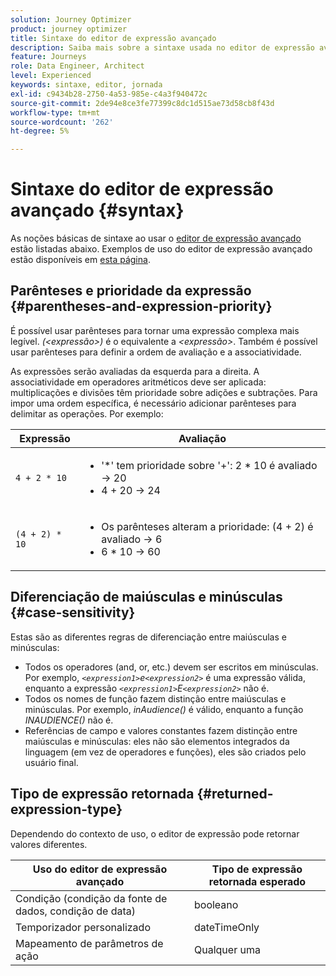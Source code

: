 ```yaml
---
solution: Journey Optimizer
product: journey optimizer
title: Sintaxe do editor de expressão avançado
description: Saiba mais sobre a sintaxe usada no editor de expressão avançado
feature: Journeys
role: Data Engineer, Architect
level: Experienced
keywords: sintaxe, editor, jornada
exl-id: c9434b28-2750-4a53-985e-c4a3f940472c
source-git-commit: 2de94e8ce3fe77399c8dc1d515ae73d58cb8f43d
workflow-type: tm+mt
source-wordcount: '262'
ht-degree: 5%

---
```


# Sintaxe do editor de expressão avançado {#syntax}

As noções básicas de sintaxe ao usar o [editor de expressão avançado](expressionadvanced.md) estão listadas abaixo. Exemplos de uso do editor de expressão avançado estão disponíveis em [esta página](advanced-editor-use-cases.md).

## Parênteses e prioridade da expressão {#parentheses-and-expression-priority}

É possível usar parênteses para tornar uma expressão complexa mais legível. _(&lt;expressão>)_ é o equivalente a _&lt;expressão>_. Também é possível usar parênteses para definir a ordem de avaliação e a associatividade.

As expressões serão avaliadas da esquerda para a direita. A associatividade em operadores aritméticos deve ser aplicada: multiplicações e divisões têm prioridade sobre adições e subtrações. Para impor uma ordem específica, é necessário adicionar parênteses para delimitar as operações. Por exemplo:

<!--```5 + 2 * 10 = 25, and (5 + 2) * 10 = 70```-->

| Expressão | Avaliação |
|--- |--- |
| `4 + 2 * 10` | <ul><li>&#39;*&#39; tem prioridade sobre &#39;+&#39;: 2 * 10 é avaliado → 20</li><li>4 + 20 → 24</li></ul> |
| `(4 + 2) * 10` | <ul><li>Os parênteses alteram a prioridade: (4 + 2) é avaliado → 6</li><li> 6 * 10 → 60</li></ul> |

## Diferenciação de maiúsculas e minúsculas {#case-sensitivity}

Estas são as diferentes regras de diferenciação entre maiúsculas e minúsculas:

* Todos os operadores (and, or, etc.) devem ser escritos em minúsculas. Por exemplo, _`<expression1>`e`<expression2>`_ é uma expressão válida, enquanto a expressão _`<expression1>`E`<expression2>`_ não é.
* Todos os nomes de função fazem distinção entre maiúsculas e minúsculas. Por exemplo, _inAudience()_ é válido, enquanto a função _INAUDIENCE()_ não é.
* Referências de campo e valores constantes fazem distinção entre maiúsculas e minúsculas: eles não são elementos integrados da linguagem (em vez de operadores e funções), eles são criados pelo usuário final.

## Tipo de expressão retornada {#returned-expression-type}

Dependendo do contexto de uso, o editor de expressão pode retornar valores diferentes.

| Uso do editor de expressão avançado | Tipo de expressão retornada esperado |
|--- |--- |
| Condição (condição da fonte de dados, condição de data) | booleano |
| Temporizador personalizado | dateTimeOnly |
| Mapeamento de parâmetros de ação | Qualquer uma |
